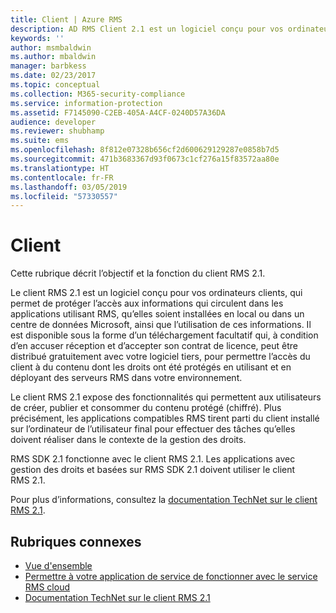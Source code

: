 ```yaml
---
title: Client | Azure RMS
description: AD RMS Client 2.1 est un logiciel conçu pour vos ordinateurs clients afin de protéger l’accès aux informations et leur utilisation.
keywords: ''
author: msmbaldwin
ms.author: mbaldwin
manager: barbkess
ms.date: 02/23/2017
ms.topic: conceptual
ms.collection: M365-security-compliance
ms.service: information-protection
ms.assetid: F7145090-C2EB-405A-A4CF-0240D57A36DA
audience: developer
ms.reviewer: shubhamp
ms.suite: ems
ms.openlocfilehash: 8f812e07328b656cf2d600629129287e0858b7d5
ms.sourcegitcommit: 471b3683367d93f0673c1cf276a15f83572aa80e
ms.translationtype: HT
ms.contentlocale: fr-FR
ms.lasthandoff: 03/05/2019
ms.locfileid: "57330557"
---
```

# <a name="client"></a>Client

Cette rubrique décrit l’objectif et la fonction du client RMS 2.1.

Le client RMS 2.1 est un logiciel conçu pour vos ordinateurs clients, qui permet de protéger l’accès aux informations qui circulent dans les applications utilisant RMS, qu’elles soient installées en local ou dans un centre de données Microsoft, ainsi que l’utilisation de ces informations. Il est disponible sous la forme d’un téléchargement facultatif qui, à condition d’en accuser réception et d’accepter son contrat de licence, peut être distribué gratuitement avec votre logiciel tiers, pour permettre l’accès du client à du contenu dont les droits ont été protégés en utilisant et en déployant des serveurs RMS dans votre environnement.

Le client RMS 2.1 expose des fonctionnalités qui permettent aux utilisateurs de créer, publier et consommer du contenu protégé (chiffré). Plus précisément, les applications compatibles RMS tirent parti du client installé sur l’ordinateur de l’utilisateur final pour effectuer des tâches qu’elles doivent réaliser dans le contexte de la gestion des droits.

RMS SDK 2.1 fonctionne avec le client RMS 2.1. Les applications avec gestion des droits et basées sur RMS SDK 2.1 doivent utiliser le client RMS 2.1.

Pour plus d’informations, consultez la [documentation TechNet sur le client RMS 2.1](https://TechNet.Microsoft.Com/library/jj159267(WS.10).aspx).

## <a name="related-topics"></a>Rubriques connexes

* [Vue d'ensemble](ad-rms-overview.md)
* [Permettre à votre application de service de fonctionner avec le service RMS cloud](how-to-use-file-api-with-aadrm-cloud.md)
* [Documentation TechNet sur le client RMS 2.1](https://technet.microsoft.com/library/jj159267(WS.10).aspx)
